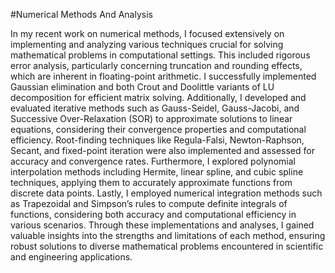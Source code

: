 #Numerical Methods And Analysis

In my recent work on numerical methods, I focused extensively on implementing and analyzing various techniques crucial for solving mathematical problems in computational settings. This included rigorous error analysis, particularly concerning truncation and rounding effects, which are inherent in floating-point arithmetic. I successfully implemented Gaussian elimination and both Crout and Doolittle variants of LU decomposition for efficient matrix solving. Additionally, I developed and evaluated iterative methods such as Gauss-Seidel, Gauss-Jacobi, and Successive Over-Relaxation (SOR) to approximate solutions to linear equations, considering their convergence properties and computational efficiency. Root-finding techniques like Regula-Falsi, Newton-Raphson, Secant, and fixed-point iteration were also implemented and assessed for accuracy and convergence rates. Furthermore, I explored polynomial interpolation methods including Hermite, linear spline, and cubic spline techniques, applying them to accurately approximate functions from discrete data points. Lastly, I employed numerical integration methods such as Trapezoidal and Simpson’s rules to compute definite integrals of functions, considering both accuracy and computational efficiency in various scenarios. Through these implementations and analyses, I gained valuable insights into the strengths and limitations of each method, ensuring robust solutions to diverse mathematical problems encountered in scientific and engineering applications.

